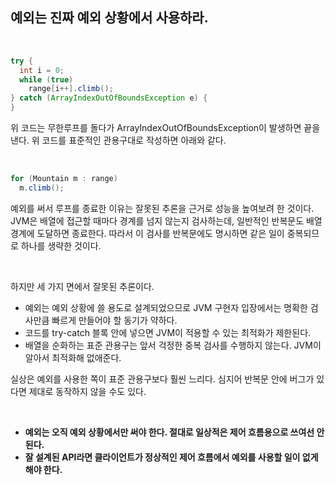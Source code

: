 ## 예외는 진짜 예외 상황에서 사용하라. 

<br>

```java
try {
  int i = 0;
  while (true)
    range[i++].climb();
} catch (ArrayIndexOutOfBoundsException e) {
}
```

위 코드는 무한루프를 돌다가 ArrayIndexOutOfBoundsException이 발생하면 끝을 낸다.
위 코드를 표준적인 관용구대로 작성하면 아래와 같다.

<br>

```java
for (Mountain m : range)
  m.climb();
```

예외를 써서 루프를 종료한 이유는 잘못된 추론을 근거로 성능을 높여보려 한 것이다. 
JVM은 배열에 접근할 때마다 경계를 넘지 않는지 검사하는데, 일반적인 반복문도 배열 경계에 도달하면 종료한다. 
따라서 이 검사를 반복문에도 명시하면 같은 일이 중복되므로 하나를 생략한 것이다. 

<br>

하지만 세 가지 면에서 잘못된 추론이다. 
* 예외는 예외 상황에 쓸 용도로 설계되었으므로 JVM 구현자 입장에서는 명확한 검사만큼 빠르게 만들어야 할 동기가 약하다.
* 코드를 try-catch 블록 안에 넣으면 JVM이 적용할 수 있는 최적화가 제한된다.
* 배열을 순화하는 표준 관용구는 앞서 걱정한 중복 검사를 수행하지 않는다. JVM이 알아서 최적화해 없애준다.

실상은 예외를 사용한 쪽이 표준 관용구보다 훨씬 느리다. 
심지어 반복문 안에 버그가 있다면 제대로 동작하지 않을 수도 있다.

<br>

* **예외는 오직 예외 상황에서만 써야 한다. 절대로 일상적은 제어 흐름용으로 쓰여선 안 된다.**
* **잘 설계된 API라면 클라이언트가 정상적인 제어 흐름에서 예외를 사용할 일이 없게 해야 한다.**

<br>
